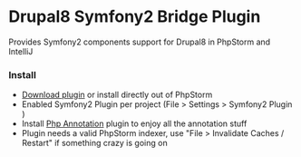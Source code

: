 Drupal8 Symfony2 Bridge Plugin
==========================

Provides Symfony2 components support for Drupal8 in PhpStorm and IntelliJ

### Install
* [Download plugin](http://plugins.jetbrains.com/plugin/xxx) or install directly out of PhpStorm
* Enabled Symfony2 Plugin per project (File > Settings > Symfony2 Plugin )
* Install [Php Annotation](http://plugins.jetbrains.com/plugin/7320) plugin to enjoy all the annotation stuff
* Plugin needs a valid PhpStorm indexer, use "File > Invalidate Caches / Restart" if something crazy is going on

